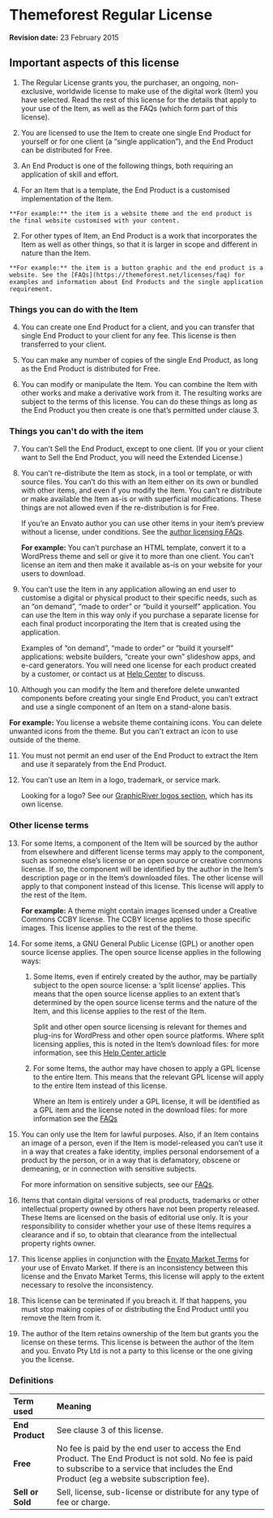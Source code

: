 # Themeforest Regular License

**Revision date:** 23 February 2015

## Important aspects of this license

1. The Regular License grants you, the purchaser, an ongoing, non-exclusive, worldwide license to make use of the digital work (Item) you have selected. Read the rest of this license for the details that apply to your use of the Item, as well as the FAQs (which form part of this license).

2. You are licensed to use the Item to create one single End Product for yourself or for one client (a “single application”), and the End Product can be distributed for Free.

3. An End Product is one of the following things, both requiring an application of skill and effort.

  1. For an Item that is a template, the End Product is a customised implementation of the Item.

    **For example:** the item is a website theme and the end product is the final website customised with your content.

  2. For other types of Item, an End Product is a work that incorporates the Item as well as other things, so that it is larger in scope and different in nature than the Item.

    **For example:** the item is a button graphic and the end product is a website. See the [FAQs](https://themeforest.net/licenses/faq) for examples and information about End Products and the single application requirement.

### Things you can do with the Item

4. You can create one End Product for a client, and you can transfer that single End Product to your client for any fee. This license is then transferred to your client.

5. You can make any number of copies of the single End Product, as long as the End Product is distributed for Free.


6. You can modify or manipulate the Item. You can combine the Item with other works and make a derivative work from it. The resulting works are subject to the terms of this license. You can do these things as long as the End Product you then create is one that’s permitted under clause 3.

### Things you can't do with the item

7. You can’t Sell the End Product, except to one client. (If you or your client want to Sell the End Product, you will need the Extended License.)

8. You can’t re-distribute the Item as stock, in a tool or template, or with source files. You can’t do this with an Item either on its own or bundled with other items, and even if you modify the Item. You can’t re distribute or make available the Item as-is or with superficial modifications. These things are not allowed even if the re-distribution is for Free.

   If you’re an Envato author you can use other items in your item’s preview without a license, under conditions. See the [author licensing FAQs](https://themeforest.net/licenses/faq#faq-section-author).

   **For example:** You can’t purchase an HTML template, convert it to a WordPress theme and sell or give it to more than one client. You can’t license an item and then make it available as-is on your website for your users to download.

9. You can’t use the Item in any application allowing an end user to customise a digital or physical product to their specific needs, such as an “on demand”, “made to order” or “build it yourself” application. You can use the Item in this way only if you purchase a separate license for each final product incorporating the Item that is created using the application.

   Examples of “on demand”, “made to order” or “build it yourself” applications: website builders, “create your own” slideshow apps, and e-card generators. You will need one license for each product created by a customer, or contact us at [Help Center](http://help.market.envato.com/hc/en-us) to discuss.

10. Although you can modify the Item and therefore delete unwanted components before creating your single End Product, you can’t extract and use a single component of an Item on a stand-alone basis.

   **For example:** You license a website theme containing icons. You can delete unwanted icons from the theme. But you can't extract an icon to use outside of the theme.

11. You must not permit an end user of the End Product to extract the Item and use it separately from the End Product.

12. You can’t use an Item in a logo, trademark, or service mark.

    Looking for a logo? See our [GraphicRiver logos section](http://graphicriver.net/category/logo-templates), which has its own license.

### Other license terms

13. For some Items, a component of the Item will be sourced by the author from elsewhere and different license terms may apply to the component, such as someone else’s license or an open source or creative commons license. If so, the component will be identified by the author in the Item’s description page or in the Item’s downloaded files. The other license will apply to that component instead of this license. This license will apply to the rest of the Item.

    **For example:** A theme might contain images licensed under a Creative Commons CCBY license. The CCBY license applies to those specific images. This license applies to the rest of the theme.

14. For some items, a GNU General Public License (GPL) or another open source license applies. The open source license applies in the following ways:

    1. Some Items, even if entirely created by the author, may be partially subject to the open source license: a ‘split license’ applies. This means that the open source license applies to an extent that’s determined by the open source license terms and the nature of the Item, and this license applies to the rest of the Item.

       Split and other open source licensing is relevant for themes and plug-ins for WordPress and other open source platforms. Where split licensing applies, this is noted in the Item’s download files: for more information, see this [Help Center article](https://help.author.envato.com/hc/en-us/articles/360000534646)

    2. For some Items, the author may have chosen to apply a GPL license to the entire Item. This means that the relevant GPL license will apply to the entire Item instead of this license.

       Where an Item is entirely under a GPL license, it will be identified as a GPL item and the license noted in the download files: for more information see the [FAQs](https://themeforest.net/licenses/faq##what-does-100-gpl-on-an-item-mean)

15. You can only use the Item for lawful purposes. Also, if an Item contains an image of a person, even if the Item is model-released you can’t use it in a way that creates a fake identity, implies personal endorsement of a product by the person, or in a way that is defamatory, obscene or demeaning, or in connection with sensitive subjects.

    For more information on sensitive subjects, see our [FAQs](https://themeforest.net/licenses/faq).

16. Items that contain digital versions of real products, trademarks or other intellectual property owned by others have not been property released. These Items are licensed on the basis of editorial use only. It is your responsibility to consider whether your use of these Items requires a clearance and if so, to obtain that clearance from the intellectual property rights owner.

17. This license applies in conjunction with the [Envato Market Terms](https://themeforest.net/legal/market) for your use of Envato Market. If there is an inconsistency between this license and the Envato Market Terms, this license will apply to the extent necessary to resolve the inconsistency.

18. This license can be terminated if you breach it. If that happens, you must stop making copies of or distributing the End Product until you remove the Item from it.

19. The author of the Item retains ownership of the Item but grants you the license on these terms. This license is between the author of the Item and you. Envato Pty Ltd is not a party to this license or the one giving you the license.

### Definitions

| Term used        | Meaning                                                      |
| :--------------- | :----------------------------------------------------------- |
| **End Product**  | See clause 3 of this license.                                |
| **Free**         | No fee is paid by the end user to access the End Product. The End Product is not sold. No fee is paid to subscribe to a service that includes the End Product (eg a website subscription fee). |
| **Sell or Sold** | Sell, license, sub-license or distribute for any type of fee or charge. |

